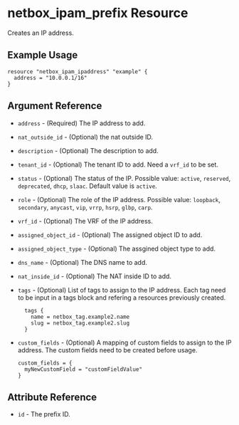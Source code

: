 # netbox_ipam_prefix Resource

Creates an IP address.

## Example Usage

```hcl
resource "netbox_ipam_ipaddress" "example" {
  address = "10.0.0.1/16"
}
```

## Argument Reference

* `address` - (Required) The IP address to add.

* `nat_outside_id` - (Optional) the nat outside ID.

* `description` - (Optional) The description to add.

* `tenant_id` - (Optional) The tenant ID to add. Need a `vrf_id` to be set.

* `status` - (Optional) The status of the IP. Possible value: `active`, `reserved`, `deprecated`, `dhcp`, `slaac`. Default value is `active`.

* `role` - (Optional) The role of the IP address. Possible value: `loopback`, `secondary`, `anycast`, `vip`, `vrrp`, `hsrp`, `glbp`, `carp`.

* `vrf_id` - (Optional) The VRF of the IP address.

* `assigned_object_id` - (Optional) The assigned object ID to add.

* `assigned_object_type` - (Optional) The assgined object type to add.

* `dns_name` - (Optional) The DNS name to add.

* `nat_inside_id` - (Optional) The NAT inside ID to add.

* `tags` - (Optional) List of tags to assign to the IP address. Each tag need to be input in a tags block and refering a resources previously created.
  ```
    tags {
      name = netbox_tag.example2.name
      slug = netbox_tag.example2.slug
    }
  ```

* `custom_fields` - (Optional) A mapping of custom fields to assign to the IP address. The custom fields need to be created before usage.
  ```
  custom_fields = {
    myNewCustomField = "customFieldValue"
  }
  ```
## Attribute Reference

* `id` - The prefix ID.
